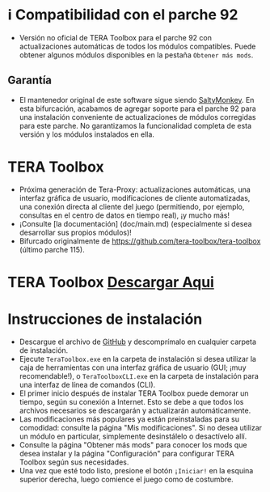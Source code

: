 # :information_source: Compatibilidad con el parche 92

* Versión no oficial de TERA Toolbox para el parche 92 con actualizaciones automáticas de todos los módulos compatibles. Puede obtener algunos módulos disponibles en la pestaña `Obtener más mods`.

## Garantía

* El mantenedor original de este software sigue siendo [SaltyMonkey](https://github.com/SaltyMonkey). En esta bifurcación, acabamos de agregar soporte para el parche 92 para una instalación conveniente de actualizaciones de módulos corregidas para este parche. No garantizamos la funcionalidad completa de esta versión y los módulos instalados en ella.

# TERA Toolbox
* Próxima generación de Tera-Proxy: actualizaciones automáticas, una interfaz gráfica de usuario, modificaciones de cliente automatizadas, una conexión directa al cliente del juego (permitiendo, por ejemplo, consultas en el centro de datos en tiempo real), ¡y mucho más!
* ¡Consulte [la documentación] (doc/main.md) (especialmente si desea desarrollar sus propios módulos)!
* Bifurcado originalmente de https://github.com/tera-toolbox/tera-toolbox (último parche 115).

# TERA Toolbox	[Descargar Aqui](https://github.com/Loliconera/tera-toolbox/releases)

# Instrucciones de instalación
* Descargue el archivo de [GitHub](https://github.com/tera-private-toolbox/tera-toolbox/archive/refs/heads/master.zip) y descomprímalo en cualquier carpeta de instalación.
* Ejecute `TeraToolbox.exe` en la carpeta de instalación si desea utilizar la caja de herramientas con una interfaz gráfica de usuario (GUI; ¡muy recomendable!), o `TeraToolboxCLI.exe` en la carpeta de instalación para una interfaz de línea de comandos (CLI).
* El primer inicio después de instalar TERA Toolbox puede demorar un tiempo, según su conexión a Internet. Esto se debe a que todos los archivos necesarios se descargarán y actualizarán automáticamente.
* Las modificaciones más populares ya están preinstaladas para su comodidad: consulte la página "Mis modificaciones". Si no desea utilizar un módulo en particular, simplemente desinstálelo o desactívelo allí.
* Consulte la página "Obtener más mods" para conocer los mods que desea instalar y la página "Configuración" para configurar TERA Toolbox según sus necesidades.
* Una vez que esté todo listo, presione el botón `¡Iniciar!` en la esquina superior derecha, luego comience el juego como de costumbre.

